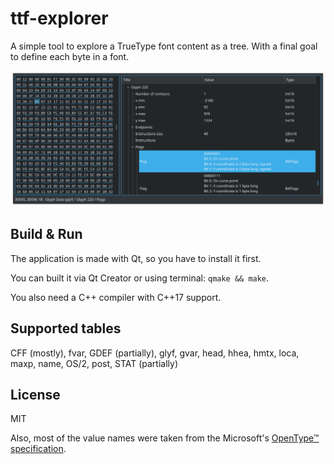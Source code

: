 # ttf-explorer

A simple tool to explore a TrueType font content as a tree.
With a final goal to define each byte in a font.

![](.github/screenshot.png)

## Build & Run

The application is made with Qt, so you have to install it first.

You can built it via Qt Creator or using terminal: `qmake && make`.

You also need a C++ compiler with C++17 support.

## Supported tables

CFF (mostly),
fvar,
GDEF (partially),
glyf,
gvar,
head,
hhea,
hmtx,
loca,
maxp,
name,
OS/2,
post,
STAT (partially)

## License

MIT

Also, most of the value names were taken from the Microsoft's
[OpenType™ specification](https://docs.microsoft.com/en-us/typography/opentype/spec/).

